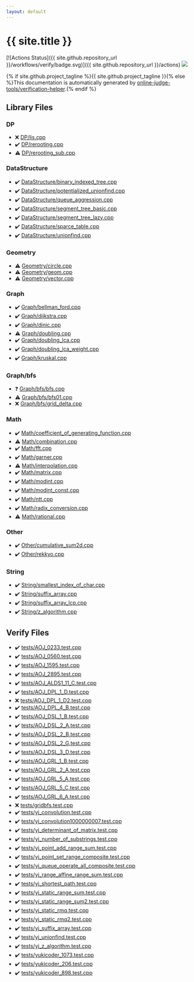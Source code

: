 ```yaml
---
layout: default
---
```


<!-- mathjax config similar to math.stackexchange -->
<script type="text/javascript" async
  src="https://cdnjs.cloudflare.com/ajax/libs/mathjax/2.7.5/MathJax.js?config=TeX-MML-AM_CHTML">
</script>
<script type="text/x-mathjax-config">
  MathJax.Hub.Config({
    TeX: { equationNumbers: { autoNumber: "AMS" }},
    tex2jax: {
      inlineMath: [ ['$','$'] ],
      processEscapes: true
    },
    "HTML-CSS": { matchFontHeight: false },
    displayAlign: "left",
    displayIndent: "2em"
  });
</script>

<script type="text/javascript" src="https://cdnjs.cloudflare.com/ajax/libs/jquery/3.4.1/jquery.min.js"></script>
<script src="https://cdn.jsdelivr.net/npm/jquery-balloon-js@1.1.2/jquery.balloon.min.js" integrity="sha256-ZEYs9VrgAeNuPvs15E39OsyOJaIkXEEt10fzxJ20+2I=" crossorigin="anonymous"></script>
<script type="text/javascript" src="assets/js/copy-button.js"></script>
<link rel="stylesheet" href="assets/css/copy-button.css" />


# {{ site.title }}

[![Actions Status]({{ site.github.repository_url }}/workflows/verify/badge.svg)]({{ site.github.repository_url }}/actions)
<a href="{{ site.github.repository_url }}"><img src="https://img.shields.io/github/last-commit/{{ site.github.owner_name }}/{{ site.github.repository_name }}" /></a>

{% if site.github.project_tagline %}{{ site.github.project_tagline }}{% else %}This documentation is automatically generated by <a href="https://github.com/online-judge-tools/verification-helper">online-judge-tools/verification-helper</a>.{% endif %}

## Library Files

<div id="e2fca8135c2fadca093abd79a6b1c0d2"></div>

### DP

* :x: <a href="library/DP/lis.cpp.html">DP/lis.cpp</a>
* :heavy_check_mark: <a href="library/DP/rerooting.cpp.html">DP/rerooting.cpp</a>
* :warning: <a href="library/DP/rerooting_sub.cpp.html">DP/rerooting_sub.cpp</a>


<div id="5e248f107086635fddcead5bf28943fc"></div>

### DataStructure

* :heavy_check_mark: <a href="library/DataStructure/binary_indexed_tree.cpp.html">DataStructure/binary_indexed_tree.cpp</a>
* :heavy_check_mark: <a href="library/DataStructure/potentialized_unionfind.cpp.html">DataStructure/potentialized_unionfind.cpp</a>
* :heavy_check_mark: <a href="library/DataStructure/queue_aggression.cpp.html">DataStructure/queue_aggression.cpp</a>
* :heavy_check_mark: <a href="library/DataStructure/segment_tree_basic.cpp.html">DataStructure/segment_tree_basic.cpp</a>
* :heavy_check_mark: <a href="library/DataStructure/segment_tree_lazy.cpp.html">DataStructure/segment_tree_lazy.cpp</a>
* :heavy_check_mark: <a href="library/DataStructure/sparce_table.cpp.html">DataStructure/sparce_table.cpp</a>
* :heavy_check_mark: <a href="library/DataStructure/unionfind.cpp.html">DataStructure/unionfind.cpp</a>


<div id="d9c6333623e6357515fcbf17be806273"></div>

### Geometry

* :warning: <a href="library/Geometry/circle.cpp.html">Geometry/circle.cpp</a>
* :warning: <a href="library/Geometry/geom.cpp.html">Geometry/geom.cpp</a>
* :warning: <a href="library/Geometry/vector.cpp.html">Geometry/vector.cpp</a>


<div id="4cdbd2bafa8193091ba09509cedf94fd"></div>

### Graph

* :heavy_check_mark: <a href="library/Graph/bellman_ford.cpp.html">Graph/bellman_ford.cpp</a>
* :heavy_check_mark: <a href="library/Graph/dijkstra.cpp.html">Graph/dijkstra.cpp</a>
* :heavy_check_mark: <a href="library/Graph/dinic.cpp.html">Graph/dinic.cpp</a>
* :warning: <a href="library/Graph/doubling.cpp.html">Graph/doubling.cpp</a>
* :heavy_check_mark: <a href="library/Graph/doubling_lca.cpp.html">Graph/doubling_lca.cpp</a>
* :heavy_check_mark: <a href="library/Graph/doubling_lca_weight.cpp.html">Graph/doubling_lca_weight.cpp</a>
* :heavy_check_mark: <a href="library/Graph/kruskal.cpp.html">Graph/kruskal.cpp</a>


<div id="4c37ee828d0c7225ca158fdf0685029a"></div>

### Graph/bfs

* :question: <a href="library/Graph/bfs/bfs.cpp.html">Graph/bfs/bfs.cpp</a>
* :warning: <a href="library/Graph/bfs/bfs01.cpp.html">Graph/bfs/bfs01.cpp</a>
* :x: <a href="library/Graph/bfs/grid_delta.cpp.html">Graph/bfs/grid_delta.cpp</a>


<div id="a49950aa047c2292e989e368a97a3aae"></div>

### Math

* :heavy_check_mark: <a href="library/Math/coefficient_of_generating_function.cpp.html">Math/coefficient_of_generating_function.cpp</a>
* :warning: <a href="library/Math/combination.cpp.html">Math/combination.cpp</a>
* :heavy_check_mark: <a href="library/Math/fft.cpp.html">Math/fft.cpp</a>
* :heavy_check_mark: <a href="library/Math/garner.cpp.html">Math/garner.cpp</a>
* :warning: <a href="library/Math/interpolation.cpp.html">Math/interpolation.cpp</a>
* :heavy_check_mark: <a href="library/Math/matrix.cpp.html">Math/matrix.cpp</a>
* :heavy_check_mark: <a href="library/Math/modint.cpp.html">Math/modint.cpp</a>
* :heavy_check_mark: <a href="library/Math/modint_const.cpp.html">Math/modint_const.cpp</a>
* :heavy_check_mark: <a href="library/Math/ntt.cpp.html">Math/ntt.cpp</a>
* :heavy_check_mark: <a href="library/Math/radix_conversion.cpp.html">Math/radix_conversion.cpp</a>
* :warning: <a href="library/Math/rational.cpp.html">Math/rational.cpp</a>


<div id="6311ae17c1ee52b36e68aaf4ad066387"></div>

### Other

* :heavy_check_mark: <a href="library/Other/cumulative_sum2d.cpp.html">Other/cumulative_sum2d.cpp</a>
* :heavy_check_mark: <a href="library/Other/rekkyo.cpp.html">Other/rekkyo.cpp</a>


<div id="27118326006d3829667a400ad23d5d98"></div>

### String

* :heavy_check_mark: <a href="library/String/smallest_index_of_char.cpp.html">String/smallest_index_of_char.cpp</a>
* :heavy_check_mark: <a href="library/String/suffix_array.cpp.html">String/suffix_array.cpp</a>
* :heavy_check_mark: <a href="library/String/suffix_array_lcp.cpp.html">String/suffix_array_lcp.cpp</a>
* :heavy_check_mark: <a href="library/String/z_algorithm.cpp.html">String/z_algorithm.cpp</a>


## Verify Files

* :heavy_check_mark: <a href="verify/tests/AOJ_0233.test.cpp.html">tests/AOJ_0233.test.cpp</a>
* :heavy_check_mark: <a href="verify/tests/AOJ_0560.test.cpp.html">tests/AOJ_0560.test.cpp</a>
* :heavy_check_mark: <a href="verify/tests/AOJ_1595.test.cpp.html">tests/AOJ_1595.test.cpp</a>
* :heavy_check_mark: <a href="verify/tests/AOJ_2895.test.cpp.html">tests/AOJ_2895.test.cpp</a>
* :heavy_check_mark: <a href="verify/tests/AOJ_ALDS1_11_C.test.cpp.html">tests/AOJ_ALDS1_11_C.test.cpp</a>
* :heavy_check_mark: <a href="verify/tests/AOJ_DPL_1_D.test.cpp.html">tests/AOJ_DPL_1_D.test.cpp</a>
* :x: <a href="verify/tests/AOJ_DPL_1_D2.test.cpp.html">tests/AOJ_DPL_1_D2.test.cpp</a>
* :heavy_check_mark: <a href="verify/tests/AOJ_DPL_4_B.test.cpp.html">tests/AOJ_DPL_4_B.test.cpp</a>
* :heavy_check_mark: <a href="verify/tests/AOJ_DSL_1_B.test.cpp.html">tests/AOJ_DSL_1_B.test.cpp</a>
* :heavy_check_mark: <a href="verify/tests/AOJ_DSL_2_A.test.cpp.html">tests/AOJ_DSL_2_A.test.cpp</a>
* :heavy_check_mark: <a href="verify/tests/AOJ_DSL_2_B.test.cpp.html">tests/AOJ_DSL_2_B.test.cpp</a>
* :heavy_check_mark: <a href="verify/tests/AOJ_DSL_2_G.test.cpp.html">tests/AOJ_DSL_2_G.test.cpp</a>
* :heavy_check_mark: <a href="verify/tests/AOJ_DSL_3_D.test.cpp.html">tests/AOJ_DSL_3_D.test.cpp</a>
* :heavy_check_mark: <a href="verify/tests/AOJ_GRL_1_B.test.cpp.html">tests/AOJ_GRL_1_B.test.cpp</a>
* :heavy_check_mark: <a href="verify/tests/AOJ_GRL_2_A.test.cpp.html">tests/AOJ_GRL_2_A.test.cpp</a>
* :heavy_check_mark: <a href="verify/tests/AOJ_GRL_5_A.test.cpp.html">tests/AOJ_GRL_5_A.test.cpp</a>
* :heavy_check_mark: <a href="verify/tests/AOJ_GRL_5_C.test.cpp.html">tests/AOJ_GRL_5_C.test.cpp</a>
* :heavy_check_mark: <a href="verify/tests/AOJ_GRL_6_A.test.cpp.html">tests/AOJ_GRL_6_A.test.cpp</a>
* :x: <a href="verify/tests/gridbfs.test.cpp.html">tests/gridbfs.test.cpp</a>
* :heavy_check_mark: <a href="verify/tests/yj_convolution.test.cpp.html">tests/yj_convolution.test.cpp</a>
* :heavy_check_mark: <a href="verify/tests/yj_convolution1000000007.test.cpp.html">tests/yj_convolution1000000007.test.cpp</a>
* :heavy_check_mark: <a href="verify/tests/yj_determinant_of_matrix.test.cpp.html">tests/yj_determinant_of_matrix.test.cpp</a>
* :heavy_check_mark: <a href="verify/tests/yj_number_of_substrings.test.cpp.html">tests/yj_number_of_substrings.test.cpp</a>
* :heavy_check_mark: <a href="verify/tests/yj_point_add_range_sum.test.cpp.html">tests/yj_point_add_range_sum.test.cpp</a>
* :heavy_check_mark: <a href="verify/tests/yj_point_set_range_composite.test.cpp.html">tests/yj_point_set_range_composite.test.cpp</a>
* :heavy_check_mark: <a href="verify/tests/yj_queue_operate_all_composite.test.cpp.html">tests/yj_queue_operate_all_composite.test.cpp</a>
* :heavy_check_mark: <a href="verify/tests/yj_range_affine_range_sum.test.cpp.html">tests/yj_range_affine_range_sum.test.cpp</a>
* :heavy_check_mark: <a href="verify/tests/yj_shortest_path.test.cpp.html">tests/yj_shortest_path.test.cpp</a>
* :heavy_check_mark: <a href="verify/tests/yj_static_range_sum.test.cpp.html">tests/yj_static_range_sum.test.cpp</a>
* :heavy_check_mark: <a href="verify/tests/yj_static_range_sum2.test.cpp.html">tests/yj_static_range_sum2.test.cpp</a>
* :heavy_check_mark: <a href="verify/tests/yj_static_rmq.test.cpp.html">tests/yj_static_rmq.test.cpp</a>
* :heavy_check_mark: <a href="verify/tests/yj_static_rmq2.test.cpp.html">tests/yj_static_rmq2.test.cpp</a>
* :heavy_check_mark: <a href="verify/tests/yj_suffix_array.test.cpp.html">tests/yj_suffix_array.test.cpp</a>
* :heavy_check_mark: <a href="verify/tests/yj_unionfind.test.cpp.html">tests/yj_unionfind.test.cpp</a>
* :heavy_check_mark: <a href="verify/tests/yj_z_algorithm.test.cpp.html">tests/yj_z_algorithm.test.cpp</a>
* :heavy_check_mark: <a href="verify/tests/yukicoder_1073.test.cpp.html">tests/yukicoder_1073.test.cpp</a>
* :heavy_check_mark: <a href="verify/tests/yukicoder_206.test.cpp.html">tests/yukicoder_206.test.cpp</a>
* :heavy_check_mark: <a href="verify/tests/yukicoder_898.test.cpp.html">tests/yukicoder_898.test.cpp</a>


